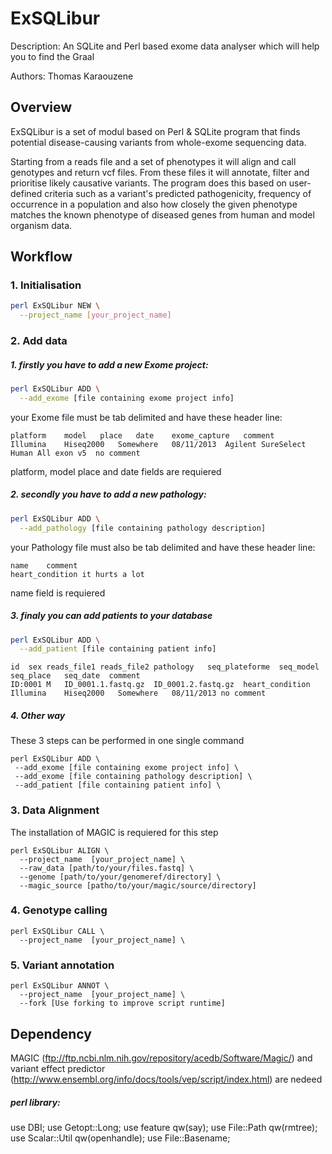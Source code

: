 # ExSQLibur

Description: An SQLite and Perl based exome data analyser which will help you to find the Graal

Authors: Thomas Karaouzene

## Overview
ExSQLibur is a set of modul based on Perl & SQLite program that finds potential disease-causing variants from whole-exome sequencing data.

Starting from a reads file and a set of phenotypes it will align and call genotypes and return vcf files.
From these files it will annotate, filter and prioritise likely causative variants. The program does this based on user-defined criteria such as a variant's predicted pathogenicity, frequency of occurrence in a population and also how closely the given phenotype matches the known phenotype of diseased genes from human and model organism data.

## Workflow

### 1. Initialisation

```sh 
perl ExSQLibur NEW \
  --project_name [your_project_name] 
```

### 2. Add data

##### 1. firstly you have to add a new Exome project:

```sh 
perl ExSQLibur ADD \
  --add_exome [file containing exome project info]
```
your Exome file must be tab delimited and have these header line: 

```
platform	model	place	date	exome_capture	comment
Illumina	Hiseq2000	Somewhere	08/11/2013  Agilent SureSelect Human All exon v5  no comment
```
platform, model place and date fields are requiered

##### 2. secondly you have to add a new pathology:

```sh 
perl ExSQLibur ADD \
  --add_pathology [file containing pathology description]
```
your Pathology file must also be tab delimited and have these header line:

```
name	comment
heart_condition it hurts a lot
```
name field is requiered

##### 3. finaly you can add patients to your database

```sh 
perl ExSQLibur ADD \
  --add_patient [file containing patient info]
```
```
id	sex	reads_file1	reads_file2 pathology	seq_plateforme	seq_model	seq_place	seq_date  comment
ID:0001	M	ID_0001.1.fastq.gz	ID_0001.2.fastq.gz	heart_condition Illumina	Hiseq2000	Somewhere	08/11/2013 no comment
```
##### 4. Other way

These 3 steps can be performed in one single command 

 ```
 perl ExSQLibur ADD \
  --add_exome [file containing exome project info] \
  --add_exome [file containing pathology description] \
  --add_patient [file containing patient info] \
 ```

### 3. Data Alignment

The installation of MAGIC is requiered for this step

```
perl ExSQLibur ALIGN \
  --project_name  [your_project_name] \ 
  --raw_data [path/to/your/files.fastq] \
  --genome [path/to/your/genomeref/directory] \
  --magic_source [patho/to/your/magic/source/directory]
```


### 4. Genotype calling

```
perl ExSQLibur CALL \
  --project_name  [your_project_name] \ 
```
### 5. Variant annotation

```
perl ExSQLibur ANNOT \
  --project_name  [your_project_name] \ 
  --fork [Use forking to improve script runtime]
```

## Dependency 

MAGIC (ftp://ftp.ncbi.nlm.nih.gov/repository/acedb/Software/Magic/) and variant effect predictor (http://www.ensembl.org/info/docs/tools/vep/script/index.html) are nedeed

##### perl library:

use DBI;
use Getopt::Long;
use feature qw(say);
use File::Path qw(rmtree);
use Scalar::Util qw(openhandle);
use File::Basename;






